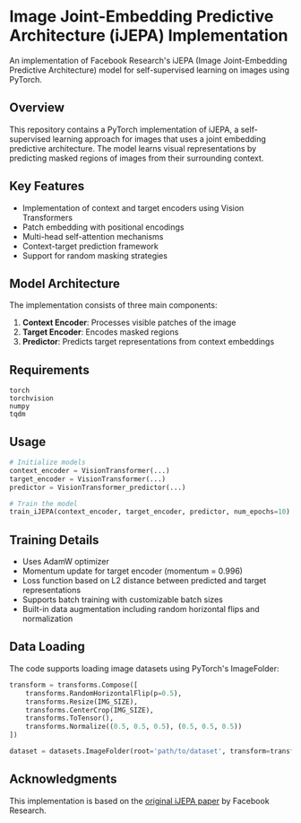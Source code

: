 # Image Joint-Embedding Predictive Architecture (iJEPA) Implementation

An implementation of Facebook Research's iJEPA (Image Joint-Embedding Predictive Architecture) model for self-supervised learning on images using PyTorch.

## Overview

This repository contains a PyTorch implementation of iJEPA, a self-supervised learning approach for images that uses a joint embedding predictive architecture. The model learns visual representations by predicting masked regions of images from their surrounding context.

## Key Features

- Implementation of context and target encoders using Vision Transformers
- Patch embedding with positional encodings
- Multi-head self-attention mechanisms
- Context-target prediction framework
- Support for random masking strategies

## Model Architecture

The implementation consists of three main components:

1. **Context Encoder**: Processes visible patches of the image
2. **Target Encoder**: Encodes masked regions 
3. **Predictor**: Predicts target representations from context embeddings

## Requirements

```
torch
torchvision
numpy
tqdm
```

## Usage

```python
# Initialize models
context_encoder = VisionTransformer(...)
target_encoder = VisionTransformer(...)
predictor = VisionTransformer_predictor(...)

# Train the model
train_iJEPA(context_encoder, target_encoder, predictor, num_epochs=10)
```

## Training Details

- Uses AdamW optimizer
- Momentum update for target encoder (momentum = 0.996)
- Loss function based on L2 distance between predicted and target representations
- Supports batch training with customizable batch sizes
- Built-in data augmentation including random horizontal flips and normalization

## Data Loading

The code supports loading image datasets using PyTorch's ImageFolder:

```python
transform = transforms.Compose([
    transforms.RandomHorizontalFlip(p=0.5),
    transforms.Resize(IMG_SIZE),
    transforms.CenterCrop(IMG_SIZE),
    transforms.ToTensor(),
    transforms.Normalize((0.5, 0.5, 0.5), (0.5, 0.5, 0.5))
])

dataset = datasets.ImageFolder(root='path/to/dataset', transform=transform)
```

## Acknowledgments

This implementation is based on the [original iJEPA paper](https://github.com/facebookresearch/ijepa) by Facebook Research.
